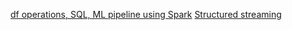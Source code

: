 [df operations, SQL, ML pipeline using Spark](https://github.com/KenzyAggour/Spark/blob/main/Spark%20-%201.ipynb)
[Structured streaming](https://github.com/KenzyAggour/Spark/blob/main/Structured_Streaming.ipynb)
